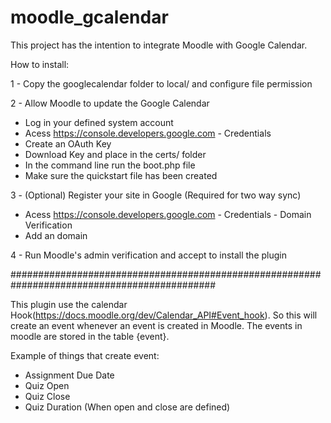 # moodle_gcalendar

This project has the intention to integrate Moodle with Google Calendar.

How to install:

1 - Copy the googlecalendar folder to local/ and configure file permission

2 - Allow Moodle to update the Google Calendar
  - Log in your defined system account
  - Acess https://console.developers.google.com - Credentials
  - Create an OAuth Key
  - Download Key and place in the certs/ folder
  - In the command line run the boot.php file
  - Make sure the quickstart file has been created
  
3 - (Optional) Register your site in Google (Required for two way sync)
  - Acess https://console.developers.google.com - Credentials - Domain Verification
  - Add an domain
  
4 - Run Moodle's admin verification and accept to install the plugin

#############################################################################################

This plugin use the calendar Hook(https://docs.moodle.org/dev/Calendar_API#Event_hook). So this will create an event whenever an event is created in Moodle. The events in moodle are stored in the table {event}.

Example of things that create event:
- Assignment Due Date
- Quiz Open
- Quiz Close
- Quiz Duration (When open and close are defined)
